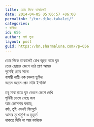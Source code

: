 ```yaml
---
title: তোর দিকে তাকালেই
date: 2014-04-05 05:06:57 +06:00
permalink: "/tor-dike-takalei/"
categories:
- কবিতা
id: 656
author: শর্মা লুনা
layout: post
guid: https://bn.sharmaluna.com/?p=656
---
```


তোর দিকে তাকালেই চোখ জুড়ে নামে ঘুম  
তোর ছোয়ার জেগে ওঠে প্রাণ আমার  
শুনেছি তোর সাথে  
বাসন্তী নাম্নী এক চঞ্চলা ছুড়ির  
দহরম মহরম প্রেম নাকি ইদানিং!

তবু মাঝ রাতে ঘুম ভেংগে জেগে দেখি  
পৃথিবী ভেসে গেছে জল  
আর জোসনার বন্যায়,  
বর্ষা, তুই এমনই হিংসুটে  
আমার মুখোমুখি এ মুহূর্তে  
থাকতে দিলি না আর কাউকে